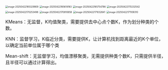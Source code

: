 <img src="/Users/xhx/Library/Application Support/typora-user-images/image-20250422165329909.png" alt="image-20250422165329909" style="zoom:50%;" />

<img src="/Users/xhx/Library/Application Support/typora-user-images/image-20250422165614163.png" alt="image-20250422165614163" style="zoom:50%;" />

<img src="/Users/xhx/Library/Application Support/typora-user-images/image-20250422165754786.png" alt="image-20250422165754786" style="zoom:50%;" />

<img src="/Users/xhx/Library/Application Support/typora-user-images/image-20250422170232542.png" alt="image-20250422170232542" style="zoom:50%;" />

<img src="/Users/xhx/Library/Application Support/typora-user-images/image-20250422170253498.png" alt="image-20250422170253498" style="zoom:50%;" />

<img src="/Users/xhx/Library/Application Support/typora-user-images/image-20250422170810658.png" alt="image-20250422170810658" style="zoom:50%;" />

<img src="/Users/xhx/Library/Application Support/typora-user-images/image-20250422171032641.png" alt="image-20250422171032641" style="zoom:50%;" />

<img src="/Users/xhx/Library/Application Support/typora-user-images/image-20250422171109310.png" alt="image-20250422171109310" style="zoom:50%;" />

KMeans：无监督，K均值聚类，需要提供去中心点个数K，作为划分种类的个数。

KNN：监督学习，K临近分类，需要提供K，让计算机找到距离最近的K个单位，以确定当前单位属于哪个类

Mean-shift：无监督学习，均值漂移聚类，无需提供种类个数K，只需提供半径，且半径可以通过计算得出。
